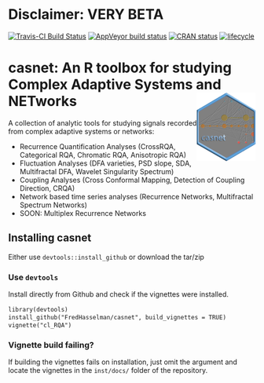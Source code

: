 # Disclaimer: **VERY BETA**

[![Travis-CI Build Status](https://travis-ci.org/FredHasselman/casnet.svg?branch=master)](https://travis-ci.org/FredHasselman/casnet)
[![AppVeyor build status](https://ci.appveyor.com/api/projects/status/github/FredHasselman/casnet?branch=master&svg=true)](https://ci.appveyor.com/project/FredHasselman/casnet)
[![CRAN status](https://www.r-pkg.org/badges/version/casnet)](https://cran.r-project.org/package=casnet)
[![lifecycle](https://img.shields.io/badge/lifecycle-experimental-orange.svg)](https://www.tidyverse.org/lifecycle/#experimental)


# **casnet**: An R toolbox for studying Complex Adaptive Systems and NETworks <img src="man/figures/logo.png" align="right" alt="" width="120" />

A collection of analytic tools for studying signals recorded from complex adaptive systems or networks:

* Recurrence Quantification Analyses (CrossRQA, Categorical RQA, Chromatic RQA, Anisotropic RQA)
* Fluctuation Analyses (DFA varieties, PSD slope, SDA, Multifractal DFA, Wavelet Singularity Spectrum)
* Coupling Analyses (Cross Conformal Mapping, Detection of Coupling Direction, CRQA)
* Network based time series analyses (Recurrence Networks, Multifractal Spectrum Networks)
* SOON: Multiplex Recurrence Networks


## Installing **casnet**

Either use `devtools::install_github` or download the tar/zip

### Use `devtools`

Install directly from Github and check if the vignettes were installed.

```
library(devtools)
install_github("FredHasselman/casnet", build_vignettes = TRUE)
vignette("cl_RQA")
```

### Vignette build failing?

If  building the vignettes fails on installation, just omit the argument and locate the vignettes in the `inst/docs/` folder of the repository.
